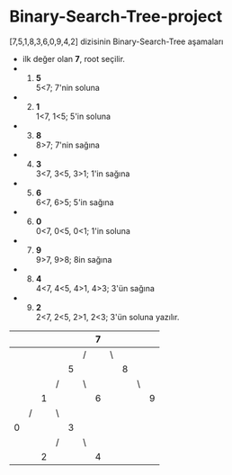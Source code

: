 # Binary-Search-Tree-project

 [7,5,1,8,3,6,0,9,4,2] dizisinin Binary-Search-Tree aşamaları

* ilk değer olan **7**, root seçilir.
* 1. **5**     
   5<7; 7'nin soluna
* 2. **1**     
   1<7, 1<5; 5'in soluna
* 3. **8**     
   8>7; 7'nin sağına 
* 4. **3**     
   3<7, 3<5, 3>1; 1'in sağına
* 5. **6**     
   6<7, 6>5; 5'in sağına
* 6. **0**     
   0<7, 0<5, 0<1; 1'in soluna
* 7. **9**     
   9>7, 9>8; 8in sağına
* 8. **4**     
   4<7, 4<5, 4>1, 4>3; 3'ün sağına
* 9. **2**     
   2<7, 2<5, 2>1, 2<3; 3'ün soluna yazılır.



|  |  |  |  |  |  | 7|  |  |  |  |  
|--|--|- |- |- |- |- |- |- |- |- |
|  |  |  |  |  | /|  |\ |  |  |  | 
|  |  |  |  | 5|  |  |  |8 |  |  | 
|  |  |  | /|  |\ |  |  |  |\ |  | 
|  |  |1 |  |  |  |6 |  |  |  | 9|
|  | /|  |\ |  |  |  |  |  |  |  |
| 0|  |  |  | 3|  |  |  |  |  |  |
|  |  |  | /|  |\ |  |  |  |  |  |
|  |  | 2|  |  |  |4 |  |  |  |  |
